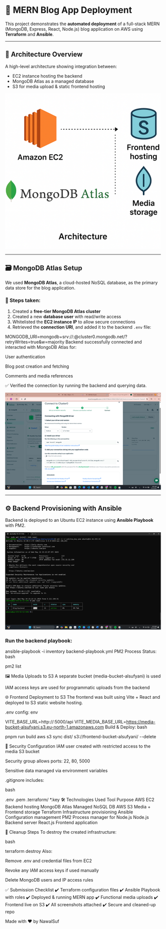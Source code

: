 # 🚀 MERN Blog App Deployment

This project demonstrates the **automated deployment** of a full-stack MERN (MongoDB, Express, React, Node.js) blog application on AWS using **Terraform** and **Ansible**.

---

## 🧠 Architecture Overview

A high-level architecture showing integration between:

- EC2 instance hosting the backend
- MongoDB Atlas as a managed database
- S3 for media upload & static frontend hosting

![Architecture](screenshot/architecture-diagram.png)

---

## 🗃️ MongoDB Atlas Setup

We used **MongoDB Atlas**, a cloud-hosted NoSQL database, as the primary data store for the blog application.

### 📌 Steps taken:
1. Created a **free-tier MongoDB Atlas cluster**
2. Created a new **database user** with read/write access
3. Whitelisted the **EC2 instance IP** to allow secure connections
4. Retrieved the **connection URI**, and added it to the backend `.env` file:

MONGODB_URI=mongodb+srv://<username>:<password>@cluster0.mongodb.net/<db-name>?retryWrites=true&w=majority
Backend successfully connected and interacted with MongoDB Atlas for:

User authentication

Blog post creation and fetching

Comments and media references

✅ Verified the connection by running the backend and querying data.

![MongoDB Setup](screenshot/MongoDB-cluster.png)

---

## ⚙️ Backend Provisioning with Ansible

Backend is deployed to an Ubuntu EC2 instance using **Ansible Playbook** with PM2.

![PM2 Running](screenshot/PM2showingbackendrunning.png)


### Run the backend playbook:

ansible-playbook -i inventory backend-playbook.yml
PM2 Process Status:
bash


pm2 list

🖼️ Media Uploads to S3
A separate bucket (media-bucket-alsufyani) is used

IAM access keys are used for programmatic uploads from the backend


🌐 Frontend Deployment to S3
The frontend was built using Vite + React and deployed to S3 static website hosting.

.env config:
env


VITE_BASE_URL=http://<EC2-PUBLIC-DNS>:5000/api
VITE_MEDIA_BASE_URL=https://media-bucket-alsufyani.s3.eu-north-1.amazonaws.com
Build & Deploy:
bash


pnpm run build
aws s3 sync dist/ s3://frontend-bucket-alsufyani/ --delete

🔐 Security Configuration
IAM user created with restricted access to the media S3 bucket

Security group allows ports: 22, 80, 5000

Sensitive data managed via environment variables

.gitignore includes:

bash


.env
.pem
.terraform/
*.key
🛠️ Technologies Used
Tool	Purpose
AWS EC2	Backend hosting
MongoDB Atlas	Managed NoSQL DB
AWS S3	Media + Frontend storage
Terraform	Infrastructure provisioning
Ansible	Configuration management
PM2	Process manager for Node.js
Node.js	Backend server
React.js	Frontend application

🧼 Cleanup Steps
To destroy the created infrastructure:

bash


terraform destroy
Also:

Remove .env and credential files from EC2

Revoke any IAM access keys if used manually

Delete MongoDB users and IP access rules

✅ Submission Checklist
✔️ Terraform configuration files
✔️ Ansible Playbook with roles
✔️ Deployed & running MERN app
✔️ Functional media uploads
✔️ Frontend live on S3
✔️ All screenshots attached
✔️ Secure and cleaned-up repo

Made with ❤️ by NawalSuf
